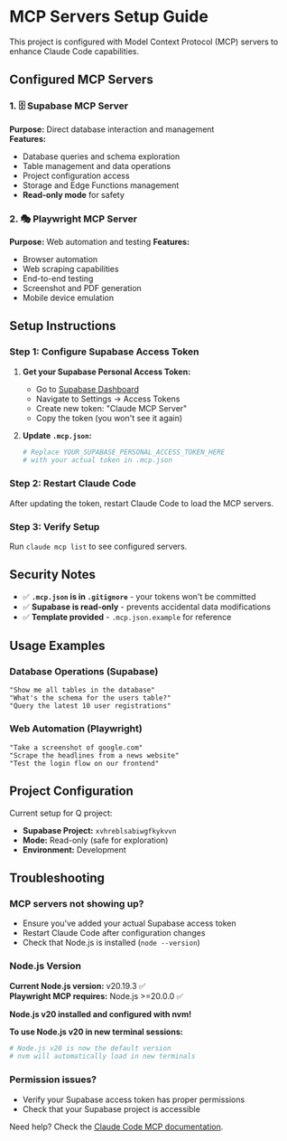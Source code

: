 # MCP Servers Setup Guide

This project is configured with Model Context Protocol (MCP) servers to enhance Claude Code capabilities.

## Configured MCP Servers

### 1. 🗄️ Supabase MCP Server
**Purpose:** Direct database interaction and management  
**Features:**
- Database queries and schema exploration
- Table management and data operations  
- Project configuration access
- Storage and Edge Functions management
- **Read-only mode** for safety

### 2. 🎭 Playwright MCP Server  
**Purpose:** Web automation and testing
**Features:**
- Browser automation
- Web scraping capabilities
- End-to-end testing
- Screenshot and PDF generation
- Mobile device emulation

## Setup Instructions

### Step 1: Configure Supabase Access Token

1. **Get your Supabase Personal Access Token:**
   - Go to [Supabase Dashboard](https://supabase.com/dashboard)
   - Navigate to Settings → Access Tokens
   - Create new token: "Claude MCP Server" 
   - Copy the token (you won't see it again)

2. **Update `.mcp.json`:**
   ```bash
   # Replace YOUR_SUPABASE_PERSONAL_ACCESS_TOKEN_HERE 
   # with your actual token in .mcp.json
   ```

### Step 2: Restart Claude Code
After updating the token, restart Claude Code to load the MCP servers.

### Step 3: Verify Setup
Run `claude mcp list` to see configured servers.

## Security Notes

- ✅ **`.mcp.json` is in `.gitignore`** - your tokens won't be committed
- ✅ **Supabase is read-only** - prevents accidental data modifications  
- ✅ **Template provided** - `.mcp.json.example` for reference

## Usage Examples

### Database Operations (Supabase)
```
"Show me all tables in the database"
"What's the schema for the users table?"
"Query the latest 10 user registrations"
```

### Web Automation (Playwright)  
```
"Take a screenshot of google.com"
"Scrape the headlines from a news website"
"Test the login flow on our frontend"
```

## Project Configuration

Current setup for Q project:
- **Supabase Project:** `xvhreblsabiwgfkykvvn`
- **Mode:** Read-only (safe for exploration)
- **Environment:** Development

## Troubleshooting

### MCP servers not showing up?
- Ensure you've added your actual Supabase access token
- Restart Claude Code after configuration changes
- Check that Node.js is installed (`node --version`)

### Node.js Version 
**Current Node.js version:** v20.19.3 ✅  
**Playwright MCP requires:** Node.js >=20.0.0 ✅

**Node.js v20 installed and configured with nvm!**

**To use Node.js v20 in new terminal sessions:**
```bash
# Node.js v20 is now the default version
# nvm will automatically load in new terminals
```

### Permission issues?
- Verify your Supabase access token has proper permissions
- Check that your Supabase project is accessible

Need help? Check the [Claude Code MCP documentation](https://docs.anthropic.com/en/docs/claude-code/mcp).